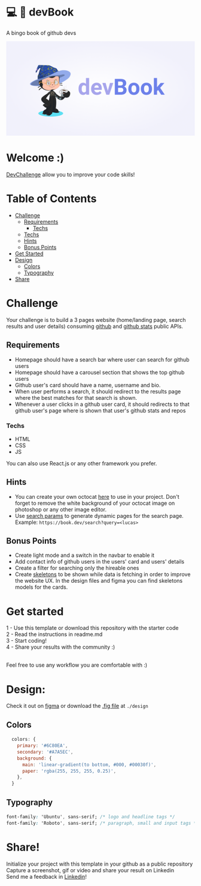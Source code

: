 
# :computer: :green_book: devBook

A bingo book of github devs

![](/static/banner.png)

# Welcome :)
<a href="https://devchallenge.now.sh/"> DevChallenge</a> allow you to improve your code skills!

# Table of Contents

  - [Challenge](#challenge)
    - [Requirements](#requirements)
      - [Techs](#techs)
    - [Techs](#techs)
    - [Hints](#hints)
    - [Bonus Points](#bonus-points)
  - [Get Started](#get-started)
  - [Design](#design)
    - [Colors](#colors)
    - [Typography](#typography)
  - [Share](#share)
  
# Challenge
Your challenge is to build a 3 pages website (home/landing page, search results and user details) consuming [github](https://docs.github.com/en/rest/reference/search) and [github stats](https://github.com/anuraghazra/github-readme-stats) public APIs.

## Requirements
- Homepage should have a search bar where user can search for github users
- Homepage should have a carousel section that shows the top github users
- Github user's card should have a name, username and bio.
- When user performs a search, it should redirect to the results page where the best matches for that search is shown.
- Whenever a user clicks in a github user card, it should redirects to that github user's page where is shown that user's github stats and repos

### Techs
- HTML
- CSS
- JS

You can also use React.js or any other framework you prefer.

## Hints
- You can create your own octocat [here](https://myoctocat.com/build-your-octocat/) to use in your project. Don't forget to remove the white background of your octocat image on photoshop or any other image editor.
- Use [search params](https://developer.mozilla.org/en-US/docs/Web/API/URLSearchParams) to generate dynamic pages for the search page. Example: `https://book.dev/search?query=<lucas>`

## Bonus Points

- Create light mode and a switch in the navbar to enable it
- Add contact info of github users in the users' card and users' details
- Create a filter for searching only the hireable ones
- Create [skeletons](https://uxdesign.cc/what-you-should-know-about-skeleton-screens-a820c45a571a) to be shown while data is fetching in order to improve the website UX. In the design files and figma you can find skeletons models for the cards.

# Get started
1 - Use this template or download this repository with the starter code<br>
2 - Read the instructions in readme.md<br>
3 - Start coding!<br>
4 - Share your results with the community :)<br>
<br>


Feel free to use any workflow you are comfortable with :)

# Design:
Check it out on [figma](https://www.figma.com/file/VEMlScBkM2J9lQ1dMayXpP/devbook?node-id=1%3A4) or download the [.fig file](https://github.com/lucas-lm/devbook-devchallenge/blob/master/design/devbook.fig) at `./design`

## Colors
```js
  colors: {
    primary: '#6C80EA',
    secondary: '#A7A5EC',
    background: {
      main: 'linear-gradient(to bottom, #000, #00030f)',
      paper: 'rgba(255, 255, 255, 0.25)',
    },
  }
```

## Typography
```css
font-family: 'Ubuntu', sans-serif; /* logo and headline tags */
font-family: 'Roboto', sans-serif; /* paragraph, small and input tags */
```

# Share!
Initialize your project with this template in your github as a public repository<br>
Capture a screenshot, gif or video and share your result on Linkedin<br>
Send me a feedback in  <a href="https://www.linkedin.com/in/lucas-lm/">Linkedin</a>!<br>
